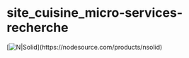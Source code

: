# site_cuisine_micro-services-recherche
[![N|Solid]("https://lylemi-projet-al04.s3.eu-west-3.amazonaws.com/image-logo/le-logo-noir.png")](https://nodesource.com/products/nsolid)
